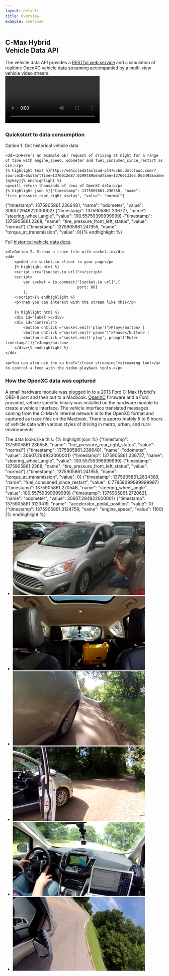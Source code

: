 ```yaml
---
layout: default
title: Overview
example: overview
---
```

<div class="row">
    <div class="span4">
        <h2>C-Max Hybrid <br />Vehicle Data API</h2>
        <span class="intro-block">The vehicle data API provides a <a href="/endpoints">RESTful web service</a> and a simulation of realtime OpenXC vehicle  <a href="/trace-streaming">data streaming</a> accompanied by a multi-view vehicle video stream. </span>
    </div>
    <div class="span5">
        <video id="cmax_loop" autoplay loop>
          <source src="/assets/media/cmax_loop.mp4" type='video/mp4; codecs="avc1.42E01E, mp4a.40.2"' />
        </video>
    </div>
</div>

### Quickstart to data consumption

<dl id="quickstart">
    <dt>Option 1. Get historical vehicle data</dt>

    <dd><p>Here's an example GET request of driving at night for a range of time with engine_speed, odometer and fuel_consumed_since_restart as csv:</p>
    {% highlight text %}http://vehicledatacloud-pl475c6m.dotcloud.com/?sourceID=5&startTime=1376012687.0299489&endTime=1376013305.805495&names=engine_speed,odometer,fuel_consumed_since_restart&format=delimited&apikey=[mykey]{% endhighlight %}
    <p>will return thousands of rows of OpenXC data:</p>
    {% highlight json %}{"timestamp": 1375905861.236558, "name": "tire_pressure_rear_right_status", "value": "normal"}
{"timestamp": 1375905861.2366481, "name": "odometer", "value": 30607.294922000002}
{"timestamp": 1375905861.236727, "name": "steering_wheel_angle", "value": 100.55759399999999}
{"timestamp": 1375905861.2368, "name": "tire_pressure_front_left_status", "value": "normal"}
{"timestamp": 1375905861.241955, "name": "torque_at_transmission", "value": 0}{% endhighlight %}

Full <a href="/endpoints">historical vehicle data docs</a>.
    </dd>

    <dt>Option 2. Stream a trace file with socket.io</dt>
    <dd>
        <p>Add the socket.io client to your page</p>
        {% highlight html %}
    	<script src="[socket.io url]"></script>
        <script>
            var socket = io.connect("[socket.io url]",{
                                    port: 80}
            );
        </script>{% endhighlight %}
        <p>Then you can interact with the stream like this</p>

        {% highlight html %}
        <div id='label'></div>
    	<div id='controls'>
    		<button onClick ="socket.emit('play')">Play</button> | 
    		<button onClick ="socket.emit('pause')">Pause</button> |
    		<button onClick ="socket.emit('play', prompt('Enter timestamp'));">Jump</button>
    	</div>{% endhighlight %}
    </dd>

    <p>You can also use the <a href="/trace-streaming">streaming tool</a> to control a feed with the video playback tools.</p>

</dl>

### How the OpenXC data was captured

A small hardware module was plugged in to a 2013 Ford C-Max Hybrid's OBD-II port and then out to a Macbook. [OpenXC](http://openxcplatform.com/) firmware and a Ford provided, vehicle specific binary was installed on the hardware module to create a vehicle interface. The vehicle interface translated messages coming from the C-Max's internal network in to the OpenXC format and captured as trace files on the Macbook. There is approximately 5 to 6 hours of vehicle data with various styles of driving in metro, urban, and rural environments. 

The data looks like this:
{% highlight json %}
{"timestamp": 1375905861.236558, "name": "tire_pressure_rear_right_status", "value": "normal"}
{"timestamp": 1375905861.2366481, "name": "odometer", "value": 30607.294922000001}
{"timestamp": 1375905861.236727, "name": "steering_wheel_angle", "value": 100.55759399999999}
{"timestamp": 1375905861.2368, "name": "tire_pressure_front_left_status", "value": "normal"}
{"timestamp": 1375905861.241955, "name": "torque_at_transmission", "value": 0}
{"timestamp": 1375905861.2634389, "name": "fuel_consumed_since_restart", "value": 0.77858099999999997}
{"timestamp": 1375905861.270546, "name": "steering_wheel_angle", "value": 100.55759399999999}
{"timestamp": 1375905861.2720621, "name": "odometer", "value": 30607.294922000001}
{"timestamp": 1375905861.3123419, "name": "accelerator_pedal_position", "value": 0}
{"timestamp": 1375905861.3124759, "name": "engine_speed", "value": 1160}
{% endhighlight %}

<ul id="drive_gallery">
    <li><img src="/assets/img/thumbs/c-max_setup.jpeg"/></li>
    <li><img src="/assets/img/thumbs/c-max_setup_2.png"/></li>
    <li><img src="/assets/img/thumbs/c-max_setup_3.png"/></li>
    <li><img src="/assets/img/thumbs/c-max_setup_4.png"/></li>
    <li><img src="/assets/img/thumbs/c-max_setup_7.png"/></li>
    <li><img src="/assets/img/thumbs/c-max_setup_8.png"/></li>
</ul>
<div style="clear: both"></div>


